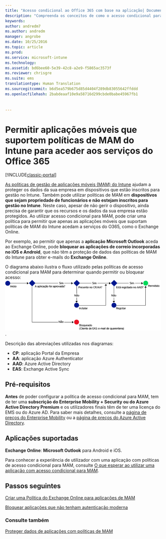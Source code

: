 ```yaml
---
title: "Acesso condicional ao Office 365 com base na aplicação| Documentos da Microsoft"
description: "Compreenda os conceitos de como o acesso condicional para MAM pode ajudar a controlar as aplicações que têm acesso aos serviços do O365."
keywords: 
author: andredm7
ms.author: andredm
manager: angrobe
ms.date: 10/25/2016
ms.topic: article
ms.prod: 
ms.service: microsoft-intune
ms.technology: 
ms.assetid: bd6bee60-5e39-42c8-a2e9-f5865ac3573f
ms.reviewer: chrisgre
ms.suite: ems
translationtype: Human Translation
ms.sourcegitcommit: b6d5ea579b675d85d4404f289db83055642ffddd
ms.openlocfilehash: 2babdeaaf10e9a58716d299cbde0babe45967fb1


---
```


# <a name="allow-only-mobile-apps-that-support-intune-mam-policies-to-access-office-365-services"></a>Permitir aplicações móveis que suportem políticas de MAM do Intune para aceder aos serviços do Office 365

[!INCLUDE[classic-portal](../includes/classic-portal.md)]

[As políticas de gestão de aplicações móveis (MAM) do Intune](protect-apps-and-data-with-microsoft-intune.md) ajudam a proteger os dados da sua empresa em dispositivos que estão inscritos para gestão no Intune. Também pode utilizar políticas de MAM em **dispositivos que sejam propriedade de funcionários e não estejam inscritos para gestão no Intune**.  Neste caso, apesar de não gerir o dispositivo, ainda precisa de garantir que os recursos e os dados da sua empresa estão protegidos. Ao utilizar acesso condicional para MAM, pode criar uma política para permitir que apenas as aplicações móveis que suportam políticas de MAM do Intune acedam a serviços do O365, como o Exchange Online.

Por exemplo, ao permitir que apenas a **aplicação Microsoft Outlook** aceda ao Exchange Online, pode **bloquear as aplicações de correio incorporadas no iOS e Android**, que não têm a proteção de dados das políticas de MAM do Intune para obter e-mails do **Exchange Online**.

O diagrama abaixo ilustra o fluxo utilizado pelas políticas de acesso condicional para MAM para determinar quando permitir ou bloquear acesso: ![Diagrama que ilustra os diversos critérios incluídos para determinar se o acesso deve ser permitido ou bloqueado ](../media/mam-ca-decision-flow_simple.png).

Descrição das abreviações utilizadas nos diagramas:
* **CP**: aplicação Portal da Empresa
* **AA**: aplicação Azure Authenticator
* **AAD**: Azure Active Directory
* **EAS**: Exchange Active Sync

## <a name="prerequisites"></a>Pré-requisitos
**Antes** de poder configurar a política de acesso condicional para MAM, tem de ter uma **subscrição do Enterprise Mobility + Security ou do Azure Active Directory Premium** e os utilizadores finais têm de ter uma licença do EMS ou do Azure AD. Para saber mais detalhes, consulte a [página de preços do Enterprise Mobility](https://www.microsoft.com/en-us/cloud-platform/enterprise-mobility-pricing) ou a [página de preços do Azure Active Directory](https://azure.microsoft.com/en-us/pricing/details/active-directory/).


## <a name="supported-apps"></a>Aplicações suportadas
**Exchange Online**: **Microsoft Outlook** para Android e iOS.

Para conhecer a experiência de utilizador com uma aplicação com políticas de acesso condicional para MAM, consulte [O que esperar ao utilizar uma aplicação com acesso condicional para MAM](use-apps-with-mam-ca.md).


## <a name="next-steps"></a>Passos seguintes
[Criar uma Política do Exchange Online para aplicações de MAM](mam-ca-for-exchange-online.md)

[Bloquear aplicações que não tenham autenticação moderna](block-apps-with-no-modern-authentication.md)

### <a name="see-also"></a>Consulte também

[Proteger dados de aplicações com políticas de MAM](protect-app-data-using-mobile-app-management-policies-with-microsoft-intune.md)



<!--HONumber=Dec16_HO2-->


